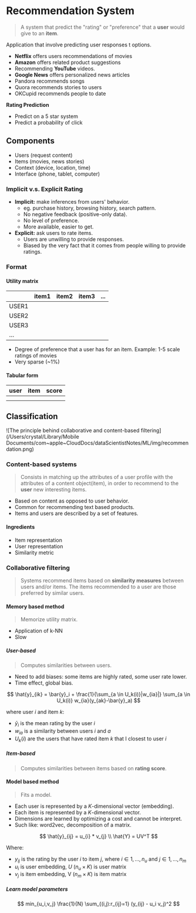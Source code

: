 # Recommendation System

> A system that predict the "rating" or "preference" that a **user** would give to an **item**.

Application that involve predicting user responses t options. 

- **Netflix** offers users recommendations of movies 
- **Amazon** offers related product suggestions 
- Recommending **YouTube** videos. 
- **Google News** offers personalized news articles 
- Pandora recommends songs 
- Quora recommends stories to users 
- OKCupid recommends people to date 

**Rating Prediction**

- Predict on a 5 star system 
- Predict a probability of click

## Components

- Users (request content) 
- Items (movies, news stories) 
- Context (device, location, time) 
- Interface (phone, tablet, computer) 

### Implicit v.s. Explicit Rating

* **Implicit:** make inferences from users' behavior.
  * eg. purchase history, browsing history, search pattern.
  * No negative feedback (positive-only data).
  * No level of preference.
  * More available, easier to get.
* **Explicit:** ask users to rate items.
  * Users are unwilling to provide responses.
  * Biased by the very fact that it comes from people willing to provide ratings.

### Format

#### Utility matrix

|       | item1 | item2 | item3 | ...  |
| ----- | ----- | ----- | ----- | ---- |
| USER1 |       |       |       |      |
| USER2 |       |       |       |      |
| USER3 |       |       |       |      |
| …     |       |       |       |      |



- Degree of preference that a user has for an item. Example: 1-5 scale ratings of movies 
- Very sparse (~1%) 

#### Tabular form

| user | item | score |
| ---- | ---- | ----- |
|      |      |       |
|      |      |       |



## Classification

![The principle behind collaborative and content-based filtering](/Users/crystal/Library/Mobile Documents/com~apple~CloudDocs/dataScientistNotes/ML/img/recommendation.png)

### Content-based systems

> Consists in matching up the attributes of a user profile with the attributes of a content object(item), in order to recommend to the **user** new interesting items.

- Based on content as opposed to user behavior.
- Common for recommending text based products.
- Items and users are described by a set of features.

#### Ingredients

* Item representation
* User representation
* Similarity metric

### Collaborative filtering

> Systems recommend items based on **similarity measures** between users and/or items. The items recommended to a user are those preferred by similar users. 

#### Memory based method

> Memorize utility matrix.

* Application of k-NN
* Slow

##### User-based

> Computes similarities between users.

* Need to add biases: some items are highly rated, some user rate lower.
* Time effect, global bias.

$$
\hat{y}_{ik} = \bar{y}_i + \frac{1}{\sum_{a \in U_k(i)}|w_{ia}|} \sum_{a \in U_k(i)} w_{ia}(y_{ak}-\bar{y}_a)
$$

where user $i$ and item $k$:

* $\bar{y}_i$ is the mean rating by the user $i$
* $w_{ia}$ is a similarity between users $i$ and $a$
* $U_k(i)$ are the users that have rated item $k$ that I closest to user $i$

##### Item-based

> Computes similarities between items based on **rating score**.

#### Model based method

> Fits a model.

* Each user is represented by a $K$-dimensional vector (embedding).
* Each item is represented by a $K$-dimensional vector.
* Dimensions are learned by optimizing a cost and cannot be interpret.
* Such like: word2vec, decomposition of a matrix.

$$
\hat{y}_{ij} = u_{i} * v_{j} \\
\hat{Y} = UV^T
$$

Where:

* $y_{ij}$ is the rating by the user $i$ to item $j$, where $i \in 1, …, n_u$ and $j \in 1, …, n_m$
* $u_i$ is user embedding, $U$ ($n_u \times K$) is user matrix
* $v_j$ is item embedding, V ($n_m \times K$) is item matrix

##### Learn model parameters

$$
min_{u_i,v_j} \frac{1}{N} \sum_{(i,j):r_{ij}=1} (y_{ij} - u_i v_j)^2
$$


